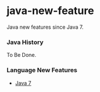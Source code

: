 # java-new-feature
Java new features since Java 7.

### Java History

To Be Done.

### Language New Features

* [Java 7](java7/README.md)